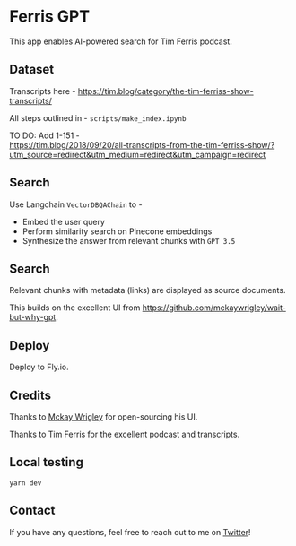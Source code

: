# Ferris GPT

This app enables AI-powered search for Tim Ferris podcast.

## Dataset
 
Transcripts here - 
https://tim.blog/category/the-tim-ferriss-show-transcripts/

All steps outlined in -
`scripts/make_index.ipynb`
 
TO DO: Add 1-151 -  
https://tim.blog/2018/09/20/all-transcripts-from-the-tim-ferriss-show/?utm_source=redirect&utm_medium=redirect&utm_campaign=redirect

## Search

Use Langchain `VectorDBQAChain` to - 
* Embed the user query
* Perform similarity search on Pinecone embeddings
* Synthesize the answer from relevant chunks with `GPT 3.5`

## Search

Relevant chunks with metadata (links) are displayed as source documents.
 
This builds on the excellent UI from https://github.com/mckaywrigley/wait-but-why-gpt.

## Deploy

Deploy to Fly.io.

## Credits

Thanks to [Mckay Wrigley](https://twitter.com/mckaywrigley) for open-sourcing his UI.
 
Thanks to Tim Ferris for the excellent podcast and transcripts.

## Local testing

`yarn dev`

## Contact

If you have any questions, feel free to reach out to me on [Twitter](https://twitter.com/RLanceMartin)!
